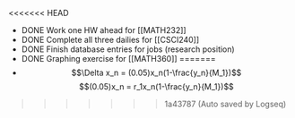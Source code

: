 <<<<<<< HEAD
- DONE Work one HW ahead for [[MATH232]]
- DONE Complete all three dailies for [[CSCI240]]
- DONE Finish database entries for jobs (research position)
- DONE Graphing exercise for [[MATH360]]
=======
- $$\Delta x_n = (0.05)x_n(1-\frac{y_n}{M_1})$$
  $$(0.05)x_n = r_1x_n(1-\frac{y_n}{M_1})$$
  $$$$
>>>>>>> 1a43787 (Auto saved by Logseq)
